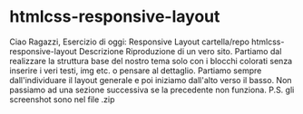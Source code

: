 # htmlcss-responsive-layout
Ciao Ragazzi,
Esercizio di oggi: Responsive Layout
cartella/repo htmlcss-responsive-layout
Descrizione
Riproduzione di un vero sito.
Partiamo dal realizzare la struttura base del nostro tema solo con i blocchi colorati senza inserire i veri testi, img etc. o pensare al dettaglio.
Partiamo sempre dall'individuare il layout generale e poi iniziamo dall'alto verso il basso. Non passiamo ad una sezione successiva se la precedente non funziona.
P.S. gli screenshot sono nel file .zip
